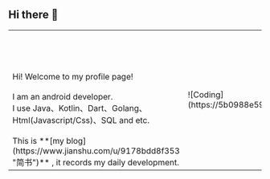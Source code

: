 ## Hi there 👋


<table style="border:none;border-collapse:collapse;width:100%;">
<tr style="border:none;">
<td style="border:none;">
<br/><br/><br/><br/>
    Hi! Welcome to my profile page! <br><br>
    I am an android developer.<br>
    I use Java、Kotlin、Dart、Golang、Html(Javascript/Css)、SQL and etc. <br/><br/>
    This is **[my blog](https://www.jianshu.com/u/9178bdd8f353 "简书")** , it records my daily development.
</td>
<td style="border:none;width:500px;">
![Coding](https://5b0988e595225.cdn.sohucs.com/images/20171011/cefc107b8ea84214b3d6a951a14e8d41.jpeg)
</td>
</tr>
</table>
<br><br>
